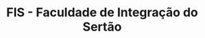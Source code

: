 ---
layout: post
title: "FIS - Faculdade de Integração do Sertão"
slug: fis
source: http://fis.edu.br/
screenshot: fis.png
---